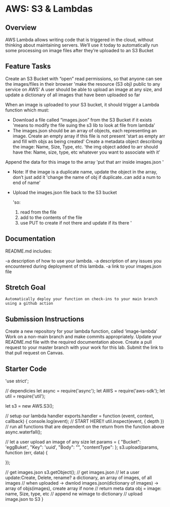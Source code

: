 # AWS: S3 & Lambdas

## Overview

AWS Lambda allows writing code that is triggered in the cloud, without thinking about maintaining servers. We’ll use it today to automatically run some processing on image files after they’re uploaded to an S3 Bucket

## Feature Tasks

Create an S3 Bucket with “open” read permissions, so that anyone can see the images/files in their browser
  'make the resource (S3 obj) public to any service on AWS'
A user should be able to upload an image at any size, and update a dictionary of all images that have been uploaded so far

When an image is uploaded to your S3 bucket, it should trigger a Lambda function which must:

- Download a file called “images.json” from the S3 Bucket if it exists
    'means to modify the file suing the s3 lib to look at file from lambda'
- The images.json should be an array of objects, each representing an image. Create an empty array if this file is not present
    'start as empty arr and fill with objs as being created'
Create a metadata object describing the image: Name, Size, Type, etc.
    'the img object added to arr should have the: Name, size, type, etc whatever you want to associate with it'

Append the data for this image to the array
    'put that arr inside images.json '

- Note: If the image is a duplicate name, update the object in the array, don’t just add it
    'change the name of obj if duplicate..can add a num to end of name'
- Upload the images.json file back to the S3 bucket

    'so:
    1. read from the file
    1. add to the contents of the file
    1. use PUT to create if not there and update if its there
    '

## Documentation

README.md includes:

-a description of how to use your lambda.
-a description of any issues you encountered during deployment of this lambda.
-a link to your images.json file

## Stretch Goal

    Automatically deploy your function on check-ins to your main branch using a github action

## Submission Instructions

Create a new repository for your lambda function, called ‘image-lambda’
Work on a non-main branch and make commits appropriately.
Update your README.md file with the required documentation above.
Create a pull request to your master branch with your work for this lab.
Submit the link to that pull request on Canvas.

## Starter Code

'use strict';

// dependicies
let async = require('async');
let AWS = require('aws-sdk');
let util = require('util');

let s3 = new AWS.S3();

// setup our lambda handler
exports.handler = function (event, context, callback) {
  console.log(event); // START HERE!! util.inspect(event, { depth })
  // run all functions that are dependent on the return from the function above
  async.waterfall();


  // let a user upload an image of any size
  let params = { "Bucket": 'eggBuket', "Key": 'uuid', "Body": "", "contentType": };
  s3.upload(params, function (err, data) {

  });

  // get images.json
  s3.getObject(); // get images.json
  // let a user update:Create, Delete, rename? a dictionary, an array of images, of all images
  // when uploaded -> dwnlod images.json(dictionary of images) -> array of objs(images), create array if none
  // return meta data obj = image: name, Size, type, etc
  // append ne wimage to dictionary
  // upload image.json to S3
}
